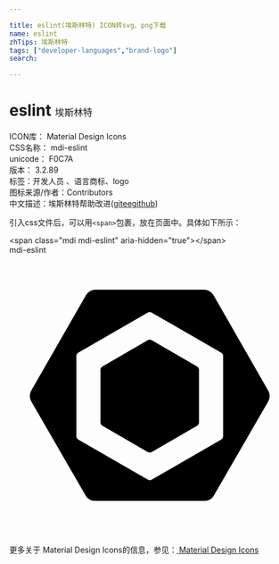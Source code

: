 ```yaml
---

title: eslint(埃斯林特) ICON转svg、png下载
name: eslint
zhTips: 埃斯林特
tags: ["developer-languages","brand-logo"]
search: 

---
```


# eslint  <small style="font-size: 60%;font-weight: 100">埃斯林特</small>


<div class="detail-page">
<p>
<span>
ICON库：
<span class="badge-secondary badge">Material Design Icons</span> 
</span>
<br/>
<span>
CSS名称：
<span class="badge-secondary badge">mdi-eslint</span> 
</span>
<br/>
<span>
unicode：
<span class="badge-secondary badge">F0C7A</span> 
<copy-btn content='F0C7A' btn-title=""></copy-btn>
<copy-btn :content='String.fromCodePoint(parseInt("F0C7A", 16))' btn-title="复制U"></copy-btn>
</span>
<br/>
<span>
版本：
<span class="badge-secondary badge">3.2.89</span> 
</span><br/><span>标签：<span class="badge-light badge"><router-link to="/tags/developer-languages.html">开发人员 、语言</router-link></span><span class="badge-light badge"><router-link to="/tags/brand-logo.html">商标、logo</router-link></span></span>
<br/>
<span>图标来源/作者：<span class="badge-light badge">Contributors</span></span> 
<br/>
<span class="zh-detail">中文描述：<span class="badge-primary badge">埃斯林特</span><span class="help-link"><span>帮助改进</span>(<a href="https://gitee.com/liuwave/icon-helper/edit/master/json/material/eslint.json" target="_blank" rel="noopener noreferrer">gitee</a><a href="https://github.com/liuwave/icon-helper/edit/master/json/material/eslint.json" target="_blank" rel="noopener noreferrer">github</a></span>)</span><br/>
</p>
</div>
<div class="alert alert-dark">
  <i class="mdi mdi-eslint mdi-48px"></i>
  <i class="mdi mdi-eslint mdi-36px"></i>
  <i class="mdi mdi-eslint mdi-24px"></i>
  <i class="mdi mdi-eslint mdi-18px"></i>
</div>
<div>
  <p>引入css文件后，可以用<code>&lt;span&gt;</code>包裹，放在页面中。具体如下所示：    
  </p>
  <div class="alert alert-primary" style="font-size: 14px">
    &lt;span class="mdi mdi-eslint" aria-hidden="true"&gt;&lt;/span&gt;
    <copy-btn content='<span class="mdi mdi-eslint" aria-hidden="true"></span>'></copy-btn>
  </div>
  <div class="alert alert-secondary">
    <i class="mdi mdi-eslint"
    style="font-size: 24px"
    aria-hidden="true"></i> mdi-eslint
    <copy-btn content="mdi-eslint" btn-title="复制图标名称"></copy-btn>
  </div>
</div>
<div id="svg" class="svg-wrap">
<svg xmlns="http://www.w3.org/2000/svg" viewBox="0 0 24 24"><path d="M7.95,9.55L11.84,7.3C11.94,7.25 12.06,7.25 12.16,7.3L16.05,9.55C16.15,9.61 16.21,9.71 16.21,9.82V14.32C16.21,14.43 16.15,14.53 16.05,14.59L12.16,16.84C12.06,16.89 11.94,16.89 11.84,16.84L7.95,14.59C7.85,14.53 7.79,14.43 7.79,14.32V9.82C7.79,9.71 7.85,9.61 7.95,9.55M22.12,11.6C22.29,11.89 22.29,12.23 22.12,12.53L17.47,20.56C17.3,20.86 17,21 16.65,21H7.35C7,21 6.7,20.85 6.53,20.56L1.88,12.53C1.71,12.24 1.71,11.87 1.88,11.58L6.53,3.5C6.7,3.22 7,3 7.35,3H16.65C17,3 17.3,3.22 17.47,3.5L22.12,11.6M18.27,15.5V8.65C18.27,8.53 18.2,8.42 18.09,8.36L12.16,4.95C12.06,4.89 11.93,4.89 11.83,4.95L5.91,8.36C5.8,8.42 5.73,8.53 5.73,8.65V15.5C5.73,15.61 5.8,15.72 5.91,15.78L11.84,19.19C11.94,19.25 12.07,19.25 12.17,19.19L18.09,15.78C18.2,15.72 18.27,15.61 18.27,15.5Z" /></svg>
</div>
<detail full-name='mdi-eslint'></detail>
    
<div><p>更多关于 Material Design Icons的信息，参见：<a target="_blank" href="https://iconhelper.cn/material.html"> Material Design Icons</a>
</p></div>
